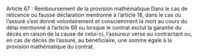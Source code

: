 Article 67 : Remboursement de la provision mathématique
Dans le cas de réticence ou fausse déclaration mentionné à l’article 18, dans le cas où l’assuré s’est donné volontairement et consciemment la mort au cours du délai mentionné à l’article 66 ou lorsque le contrat exclut la garantie du décès en raison de la cause de celui-ci, l’assureur verse au contractant ou, en cas de décès de l’assuré, au bénéficiaire, une somme égale à la provision mathématique du contrat.
